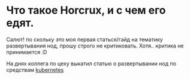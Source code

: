 <!DOCTYPE html>
<html>
<body>
<h1>Что такое Horcrux, и с чем его едят.</h1>
<p>Салют! по скольку это моя первая статься/гайд на тематику развертывания нод, прошу строго не критиковать. Хотя.. критика не принимается :D</p>
<p>На днях коллега по цеху выкатил статью о развертывании нод по средствам <a href="https://teletype.in/@beething/obiWlwK-PcM">kubernetes</a></p>
</body>
</html>
